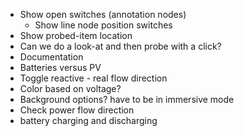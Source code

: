 - Show open switches (annotation nodes)
  - Show line node position switches
- Show probed-item location
- Can we do a look-at and then probe with a click?
- Documentation
- Batteries versus PV
- Toggle reactive - real flow direction
- Color based on voltage?
- Background options? have to be in immersive mode
- Check power flow direction
- battery charging and discharging